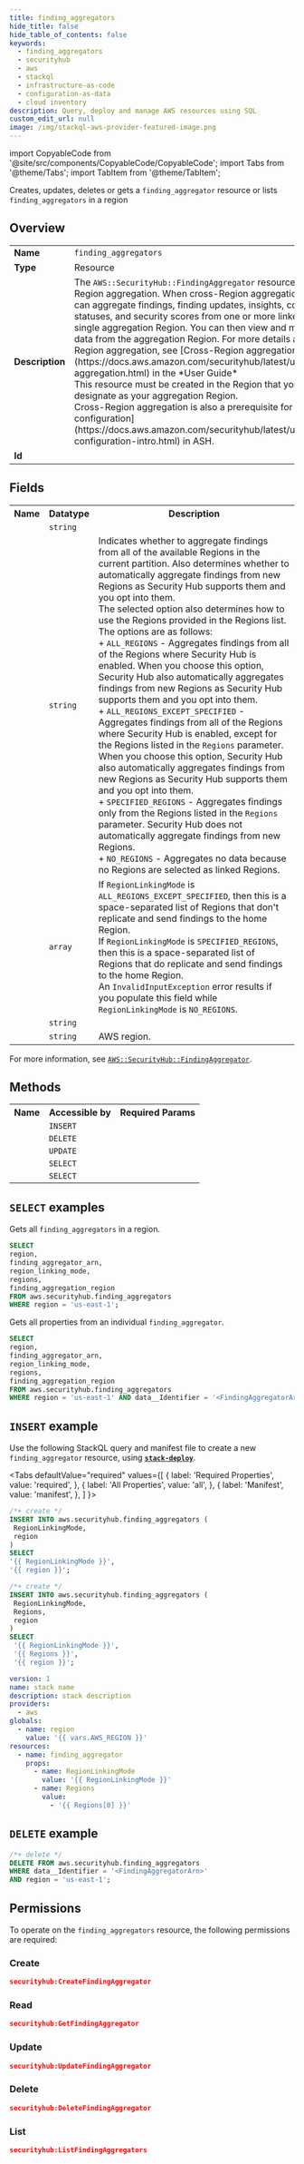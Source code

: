 ```yaml
---
title: finding_aggregators
hide_title: false
hide_table_of_contents: false
keywords:
  - finding_aggregators
  - securityhub
  - aws
  - stackql
  - infrastructure-as-code
  - configuration-as-data
  - cloud inventory
description: Query, deploy and manage AWS resources using SQL
custom_edit_url: null
image: /img/stackql-aws-provider-featured-image.png
---
```


import CopyableCode from '@site/src/components/CopyableCode/CopyableCode';
import Tabs from '@theme/Tabs';
import TabItem from '@theme/TabItem';

Creates, updates, deletes or gets a <code>finding_aggregator</code> resource or lists <code>finding_aggregators</code> in a region

## Overview
<table>
<tbody>
<tr><td><b>Name</b></td><td><code>finding_aggregators</code></td></tr>
<tr><td><b>Type</b></td><td>Resource</td></tr>
<tr><td><b>Description</b></td><td>The <code>AWS::SecurityHub::FindingAggregator</code> resource enables cross-Region aggregation. When cross-Region aggregation is enabled, you can aggregate findings, finding updates, insights, control compliance statuses, and security scores from one or more linked Regions to a single aggregation Region. You can then view and manage all of this data from the aggregation Region. For more details about cross-Region aggregation, see &#91;Cross-Region aggregation&#93;(https://docs.aws.amazon.com/securityhub/latest/userguide/finding-aggregation.html) in the *User Guide* <br />This resource must be created in the Region that you want to designate as your aggregation Region.<br />Cross-Region aggregation is also a prerequisite for using &#91;central configuration&#93;(https://docs.aws.amazon.com/securityhub/latest/userguide/central-configuration-intro.html) in ASH.</td></tr>
<tr><td><b>Id</b></td><td><CopyableCode code="aws.securityhub.finding_aggregators" /></td></tr>
</tbody>
</table>

## Fields
<table>
<tbody>
<tr><th>Name</th><th>Datatype</th><th>Description</th></tr><tr><td><CopyableCode code="finding_aggregator_arn" /></td><td><code>string</code></td><td></td></tr>
<tr><td><CopyableCode code="region_linking_mode" /></td><td><code>string</code></td><td>Indicates whether to aggregate findings from all of the available Regions in the current partition. Also determines whether to automatically aggregate findings from new Regions as Security Hub supports them and you opt into them.<br />The selected option also determines how to use the Regions provided in the Regions list.<br />The options are as follows:<br />+ <code>ALL_REGIONS</code> - Aggregates findings from all of the Regions where Security Hub is enabled. When you choose this option, Security Hub also automatically aggregates findings from new Regions as Security Hub supports them and you opt into them. <br />+ <code>ALL_REGIONS_EXCEPT_SPECIFIED</code> - Aggregates findings from all of the Regions where Security Hub is enabled, except for the Regions listed in the <code>Regions</code> parameter. When you choose this option, Security Hub also automatically aggregates findings from new Regions as Security Hub supports them and you opt into them. <br />+ <code>SPECIFIED_REGIONS</code> - Aggregates findings only from the Regions listed in the <code>Regions</code> parameter. Security Hub does not automatically aggregate findings from new Regions. <br />+ <code>NO_REGIONS</code> - Aggregates no data because no Regions are selected as linked Regions.</td></tr>
<tr><td><CopyableCode code="regions" /></td><td><code>array</code></td><td>If <code>RegionLinkingMode</code> is <code>ALL_REGIONS_EXCEPT_SPECIFIED</code>, then this is a space-separated list of Regions that don't replicate and send findings to the home Region.<br />If <code>RegionLinkingMode</code> is <code>SPECIFIED_REGIONS</code>, then this is a space-separated list of Regions that do replicate and send findings to the home Region. <br />An <code>InvalidInputException</code> error results if you populate this field while <code>RegionLinkingMode</code> is <code>NO_REGIONS</code>.</td></tr>
<tr><td><CopyableCode code="finding_aggregation_region" /></td><td><code>string</code></td><td></td></tr>
<tr><td><CopyableCode code="region" /></td><td><code>string</code></td><td>AWS region.</td></tr>
</tbody>
</table>

For more information, see <a href="https://docs.aws.amazon.com/AWSCloudFormation/latest/UserGuide/aws-resource-securityhub-findingaggregator.html"><code>AWS::SecurityHub::FindingAggregator</code></a>.

## Methods

<table>
<tbody>
  <tr>
    <th>Name</th>
    <th>Accessible by</th>
    <th>Required Params</th>
  </tr>
  <tr>
    <td><CopyableCode code="create_resource" /></td>
    <td><code>INSERT</code></td>
    <td><CopyableCode code="RegionLinkingMode, region" /></td>
  </tr>
  <tr>
    <td><CopyableCode code="delete_resource" /></td>
    <td><code>DELETE</code></td>
    <td><CopyableCode code="data__Identifier, region" /></td>
  </tr>
  <tr>
    <td><CopyableCode code="update_resource" /></td>
    <td><code>UPDATE</code></td>
    <td><CopyableCode code="data__Identifier, data__PatchDocument, region" /></td>
  </tr>
  <tr>
    <td><CopyableCode code="list_resources" /></td>
    <td><code>SELECT</code></td>
    <td><CopyableCode code="region" /></td>
  </tr>
  <tr>
    <td><CopyableCode code="get_resource" /></td>
    <td><code>SELECT</code></td>
    <td><CopyableCode code="data__Identifier, region" /></td>
  </tr>
</tbody>
</table>

## `SELECT` examples
Gets all <code>finding_aggregators</code> in a region.
```sql
SELECT
region,
finding_aggregator_arn,
region_linking_mode,
regions,
finding_aggregation_region
FROM aws.securityhub.finding_aggregators
WHERE region = 'us-east-1';
```
Gets all properties from an individual <code>finding_aggregator</code>.
```sql
SELECT
region,
finding_aggregator_arn,
region_linking_mode,
regions,
finding_aggregation_region
FROM aws.securityhub.finding_aggregators
WHERE region = 'us-east-1' AND data__Identifier = '<FindingAggregatorArn>';
```

## `INSERT` example

Use the following StackQL query and manifest file to create a new <code>finding_aggregator</code> resource, using [__`stack-deploy`__](https://pypi.org/project/stack-deploy/).

<Tabs
    defaultValue="required"
    values={[
      { label: 'Required Properties', value: 'required', },
      { label: 'All Properties', value: 'all', },
      { label: 'Manifest', value: 'manifest', },
    ]
}>
<TabItem value="required">

```sql
/*+ create */
INSERT INTO aws.securityhub.finding_aggregators (
 RegionLinkingMode,
 region
)
SELECT 
'{{ RegionLinkingMode }}',
'{{ region }}';
```
</TabItem>
<TabItem value="all">

```sql
/*+ create */
INSERT INTO aws.securityhub.finding_aggregators (
 RegionLinkingMode,
 Regions,
 region
)
SELECT 
 '{{ RegionLinkingMode }}',
 '{{ Regions }}',
 '{{ region }}';
```
</TabItem>
<TabItem value="manifest">

```yaml
version: 1
name: stack name
description: stack description
providers:
  - aws
globals:
  - name: region
    value: '{{ vars.AWS_REGION }}'
resources:
  - name: finding_aggregator
    props:
      - name: RegionLinkingMode
        value: '{{ RegionLinkingMode }}'
      - name: Regions
        value:
          - '{{ Regions[0] }}'

```
</TabItem>
</Tabs>

## `DELETE` example

```sql
/*+ delete */
DELETE FROM aws.securityhub.finding_aggregators
WHERE data__Identifier = '<FindingAggregatorArn>'
AND region = 'us-east-1';
```

## Permissions

To operate on the <code>finding_aggregators</code> resource, the following permissions are required:

### Create
```json
securityhub:CreateFindingAggregator
```

### Read
```json
securityhub:GetFindingAggregator
```

### Update
```json
securityhub:UpdateFindingAggregator
```

### Delete
```json
securityhub:DeleteFindingAggregator
```

### List
```json
securityhub:ListFindingAggregators
```

